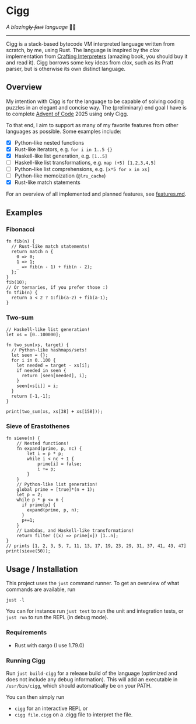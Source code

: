 # Cigg
_A blazing~~ly fast~~ language_ 🚬🚬
____

Cigg is a stack-based bytecode VM interpreted language written from scratch, by me, using Rust. The language is inspired by the _clox_ implementation from [Crafting Interpreters](https://craftinginterpreters.com/)
(amazing book, you should buy it and read it). Cigg borrows some key ideas from clox, such as its Pratt parser, but is otherwise its own distinct language.

## Overview
My intention with Cigg is for the language to be capable of solving coding puzzles in an elegant and concise way.
The (preliminary) end goal I have is to complete [Advent of Code](https://adventofcode.com/) 2025 using only Cigg.

To that end, I aim to support as many of my favorite features from other languages as possible. Some examples include:

- [x] Python-like nested functions
- [x] Rust-like iterators, e.g. `for i in 1..5 {}`
- [x] Haskell-like list generation, e.g. `[1..5]`
- [ ] Haskell-like list transformations, e.g. `map (+5) [1,2,3,4,5]`
- [ ] Python-like list comprehensions, e.g. `[x*5 for x in xs]`
- [ ] Python-like memoization (`@lru_cache`)
- [X] Rust-like match statements

For an overview of all implemented and planned features, see [features.md](https://github.com/tomasnyberg/tomaslang/blob/main/features.md).


## Examples

### Fibonacci
```cigg
fn fib(n) {
  // Rust-like match statements!
  return match n {
    0 => 0;
    1 => 1;
    _ => fib(n - 1) + fib(n - 2);
  };
}
fib(10);
// Or ternaries, if you prefer those :)
fn tfib(n) {
  return a < 2 ? 1:fib(a-2) + fib(a-1);
}
```

### Two-sum
```cigg
// Haskell-like list generation!
let xs = [0..100000];

fn two_sum(xs, target) {
  // Python-like hashmaps/sets!
  let seen = {};
  for i in 0..100 {
    let needed = target - xs[i];
    if needed in seen {
      return [seen[needed], i];
    }
    seen[xs[i]] = i;
  }
  return [-1,-1];
}

print(two_sum(xs, xs[38] + xs[158]));
```

### Sieve of Erastothenes
```cigg
fn sieve(n) {
    // Nested functions!
    fn expand(prime, p, nc) {
        let i = p * p;
        while i < nc + 1 {
            prime[i] = false;
            i += p;
        }
    }
    // Python-like list generation!
    global prime = [true]*(n + 1);
    let p = 2;
    while p * p <= n {
      if prime[p] {
        expand(prime, p, n);
      }
      p+=1;
    }
    // Lambdas, and Haskell-like transformations!
    return filter ((x) => prime[x]) [1..n];
}
// prints [1, 2, 3, 5, 7, 11, 13, 17, 19, 23, 29, 31, 37, 41, 43, 47]
print(sieve(50));
```

## Usage / Installation
This project uses the `just` command runner. To get an overview of what commands are available, run
```
just -l
```

You can for instance run `just test` to run the unit and integration tests, or `just run` to run the
REPL (in debug mode).
### Requirements
- Rust with cargo (I use 1.79.0)


### Running Cigg
Run `just build-cigg` for a release build of the language (optimized and does not include any debug information).
This will add an executable in `/usr/bin/cigg`, which should automatically be on your PATH.

You can then simply run 

- `cigg` for an interactive REPL
or
- `cigg file.cigg` on a .cigg file to interpret the file.


